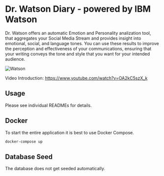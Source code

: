# Dr. Watson Diary - powered by IBM Watson

Dr. Watson offers an automatic Emotion and Personality analization tool, that aggregates your Social Media Stream and provides insight into emotional, social, and language tones. You can use these results to improve the perception and effectiveness of your communications, ensuring that your writing conveys the tone and style that you want for your intended audience.

![Watson](watson.png?raw=true "Dr. Watson")

Video Introduction: https://www.youtube.com/watch?v=OA2kC5szX_k

## Usage

Please see individual READMEs for details.

## Docker

To start the entire application it is best to use Docker Compose.

``` bash
docker-compose up
```

## Database Seed

The database does not get seeded automatically.
